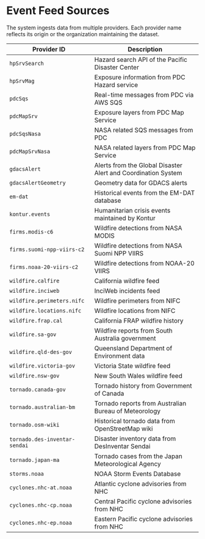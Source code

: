 # Event Feed Sources

The system ingests data from multiple providers. Each provider name reflects its origin or the organization maintaining the dataset.

| Provider ID | Description |
| ----------- | ----------- |
| `hpSrvSearch` | Hazard search API of the Pacific Disaster Center |
| `hpSrvMag` | Exposure information from PDC Hazard service |
| `pdcSqs` | Real-time messages from PDC via AWS SQS |
| `pdcMapSrv` | Exposure layers from PDC Map Service |
| `pdcSqsNasa` | NASA related SQS messages from PDC |
| `pdcMapSrvNasa` | NASA related layers from PDC Map Service |
| `gdacsAlert` | Alerts from the Global Disaster Alert and Coordination System |
| `gdacsAlertGeometry` | Geometry data for GDACS alerts |
| `em-dat` | Historical events from the EM-DAT database |
| `kontur.events` | Humanitarian crisis events maintained by Kontur |
| `firms.modis-c6` | Wildfire detections from NASA MODIS |
| `firms.suomi-npp-viirs-c2` | Wildfire detections from NASA Suomi NPP VIIRS |
| `firms.noaa-20-viirs-c2` | Wildfire detections from NOAA-20 VIIRS |
| `wildfire.calfire` | California wildfire feed |
| `wildfire.inciweb` | InciWeb incidents feed |
| `wildfire.perimeters.nifc` | Wildfire perimeters from NIFC |
| `wildfire.locations.nifc` | Wildfire locations from NIFC |
| `wildfire.frap.cal` | California FRAP wildfire history |
| `wildfire.sa-gov` | Wildfire reports from South Australia government |
| `wildfire.qld-des-gov` | Queensland Department of Environment data |
| `wildfire.victoria-gov` | Victoria State wildfire feed |
| `wildfire.nsw-gov` | New South Wales wildfire feed |
| `tornado.canada-gov` | Tornado history from Government of Canada |
| `tornado.australian-bm` | Tornado reports from Australian Bureau of Meteorology |
| `tornado.osm-wiki` | Historical tornado data from OpenStreetMap wiki |
| `tornado.des-inventar-sendai` | Disaster inventory data from DesInventar Sendai |
| `tornado.japan-ma` | Tornado cases from the Japan Meteorological Agency |
| `storms.noaa` | NOAA Storm Events Database |
| `cyclones.nhc-at.noaa` | Atlantic cyclone advisories from NHC |
| `cyclones.nhc-cp.noaa` | Central Pacific cyclone advisories from NHC |
| `cyclones.nhc-ep.noaa` | Eastern Pacific cyclone advisories from NHC |
